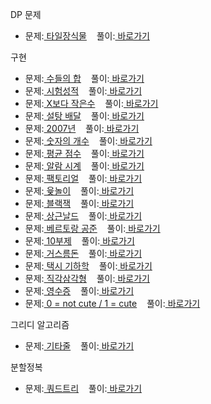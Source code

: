 DP 문제
<br>

<ul>
  <li>
    문제:<a href="https://programmers.co.kr/learn/courses/30/lessons/43104"> 타일장식물</a>&nbsp;&nbsp;&nbsp;
    풀이:<a href="https://github.com/kimyoungjae96/Algorithm/blob/master/programmers_43104.cpp"> 바로가기</a>
  </li>
</ul>

구현

<ul>
  <li>
    문제:<a href="https://www.acmicpc.net/problem/1789"> 수들의 합</a>&nbsp;&nbsp;&nbsp;
    풀이:<a href="https://github.com/kimyoungjae96/Algorithm/blob/master/baekjoon_1789.cpp"> 바로가기</a>
  </li>
  <li>
    문제:<a href="https://www.acmicpc.net/problem/9498"> 시험성적</a>&nbsp;&nbsp;&nbsp;
    풀이:<a href="https://github.com/kimyoungjae96/Algorithm/blob/master/baekjoon_9498.cpp"> 바로가기</a>
  </li>
  <li>
    문제:<a href="https://www.acmicpc.net/problem/10871"> X보다 작은수</a>&nbsp;&nbsp;&nbsp;
    풀이:<a href="https://github.com/kimyoungjae96/Algorithm/blob/master/baekjoon_10871.cpp"> 바로가기</a>
  </li>
  <li>
    문제:<a href="https://www.acmicpc.net/problem/2839"> 설탕 배달</a>&nbsp;&nbsp;&nbsp;
    풀이:<a href="https://github.com/kimyoungjae96/Algorithm/blob/master/baekjoon_2839.cpp"> 바로가기</a>
  </li>
  <li>
    문제:<a href="https://www.acmicpc.net/problem/1924"> 2007년</a>&nbsp;&nbsp;&nbsp;
    풀이:<a href="https://github.com/kimyoungjae96/Algorithm/blob/master/baekjoon_1924.cpp"> 바로가기</a>
  </li>
  <li>
    문제:<a href="https://www.acmicpc.net/problem/2577"> 숫자의 개수</a>&nbsp;&nbsp;&nbsp;
    풀이:<a href="https://github.com/kimyoungjae96/Algorithm/blob/master/baekjoon_2577.cpp"> 바로가기</a>
  </li>
  <li>
    문제:<a href="https://www.acmicpc.net/problem/10039"> 평균 점수</a>&nbsp;&nbsp;&nbsp;
    풀이:<a href="https://github.com/kimyoungjae96/Algorithm/blob/master/baekjoon_10039.cpp"> 바로가기</a>
  </li>
  <li>
    문제:<a href="https://www.acmicpc.net/problem/2884"> 알람 시계</a>&nbsp;&nbsp;&nbsp;
    풀이:<a href="https://github.com/kimyoungjae96/Algorithm/blob/master/baekjoon_2884.cpp"> 바로가기</a>
  </li>
  <li>
    문제:<a href="https://www.acmicpc.net/problem/10872"> 팩토리얼</a>&nbsp;&nbsp;&nbsp;
    풀이:<a href="https://github.com/kimyoungjae96/Algorithm/blob/master/baekjoon_10872.cpp"> 바로가기</a>
  </li>
  <li>
    문제:<a href="https://www.acmicpc.net/problem/2490"> 윷놀이</a>&nbsp;&nbsp;&nbsp;
    풀이:<a href="https://github.com/kimyoungjae96/Algorithm/blob/master/baekjoon_2490.cpp"> 바로가기</a>
  </li>
  <li>
    문제:<a href="https://www.acmicpc.net/problem/2798"> 블랙잭</a>&nbsp;&nbsp;&nbsp;
    풀이:<a href="https://github.com/kimyoungjae96/Algorithm/blob/master/baekjoon_2798.cpp"> 바로가기</a>
  </li>
  <li>
    문제:<a href="https://www.acmicpc.net/problem/5543"> 상근날드</a>&nbsp;&nbsp;&nbsp;
    풀이:<a href="https://github.com/kimyoungjae96/Algorithm/blob/master/baekjoon_5538.cpp"> 바로가기</a>
  </li>
   <li>
    문제:<a href="https://www.acmicpc.net/problem/4948"> 베르토랑 공준</a>&nbsp;&nbsp;&nbsp;
    풀이:<a href="https://github.com/kimyoungjae96/Algorithm/blob/master/baekjoon_4948.cpp"> 바로가기</a>
  </li>
  <li>
    문제:<a href="https://www.acmicpc.net/problem/10797"> 10부제</a>&nbsp;&nbsp;&nbsp;
    풀이:<a href="https://github.com/kimyoungjae96/Algorithm/blob/master/baekjoon_10797.cpp"> 바로가기</a>
  </li>
  <li>
    문제:<a href="https://www.acmicpc.net/problem/5585"> 거스름돈</a>&nbsp;&nbsp;&nbsp;
    풀이:<a href="https://github.com/kimyoungjae96/Algorithm/blob/master/baekjoon_5585.cpp"> 바로가기</a>
  </li>
  <li>
    문제:<a href="https://www.acmicpc.net/problem/3053"> 택시 기하학</a>&nbsp;&nbsp;&nbsp;
    풀이:<a href="https://github.com/kimyoungjae96/Algorithm/blob/master/baekjoon_3053.cpp"> 바로가기</a>
  </li>
  <li>
    문제:<a href="https://www.acmicpc.net/problem/4153"> 직각삼각형</a>&nbsp;&nbsp;&nbsp;
    풀이:<a href="https://github.com/kimyoungjae96/Algorithm/blob/master/baekjoon_4153.cpp"> 바로가기</a>
  </li>
  <li>
    문제:<a href="https://www.acmicpc.net/problem/5565"> 영수증</a>&nbsp;&nbsp;&nbsp;
    풀이:<a href="https://github.com/kimyoungjae96/Algorithm/blob/master/baekjoon_5565.cpp"> 바로가기</a>
  </li>
  <li>
    문제:<a href="https://www.acmicpc.net/problem/10886"> 0 = not cute / 1 = cute</a>&nbsp;&nbsp;&nbsp;
    풀이:<a href="https://github.com/kimyoungjae96/Algorithm/blob/master/baekjoon_10886.cpp"> 바로가기</a>
  </li>
</ul>

그리디 알고리즘

<ul>
  <li>
    문제:<a href="https://www.acmicpc.net/problem/1049"> 기타줄</a>&nbsp;&nbsp;&nbsp;
    풀이:<a href="https://github.com/kimyoungjae96/Algorithm/blob/master/baekjoon_1049.cpp"> 바로가기</a>
  </li>
</ul>

분할정복

<ul>
  <li>
    문제:<a href="https://www.acmicpc.net/problem/1992"> 쿼드트리</a>&nbsp;&nbsp;&nbsp;
    풀이:<a href="https://github.com/kimyoungjae96/Algorithm/blob/master/baekjoon_1992.cpp"> 바로가기</a>
  </li>
</ul>
